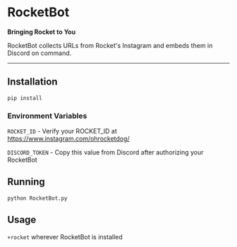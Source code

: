 # RocketBot

**Bringing Rocket to You**

RocketBot collects URLs from Rocket's Instagram and embeds them in Discord on command.

---

## Installation

`pip install`

### Environment Variables

`ROCKET_ID` - Verify your ROCKET_ID at https://www.instagram.com/ohrocketdog/

`DISCORD_TOKEN` - Copy this value from Discord after authorizing your RocketBot


## Running

`python RocketBot.py`

## Usage

`+rocket` wherever RocketBot is installed
